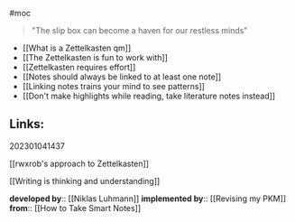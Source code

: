 #moc

>"The slip box can become a haven for our restless minds"

- [[What is a Zettelkasten qm]]
- [[The Zettelkasten is fun to work with]]
- [[Zettelkasten requires effort]]
- [[Notes should always be linked to at least one note]]
- [[Linking notes trains your mind to see patterns]]
- [[Don't make highlights while reading, take literature notes instead]]



## Links: 

202301041437

[[rwxrob's approach to Zettelkasten]]

[[Writing is thinking and understanding]]

**developed by**:: [[Niklas Luhmann]]
**implemented by**:: [[Revising my PKM]]
**from**:: [[How to Take Smart Notes]]